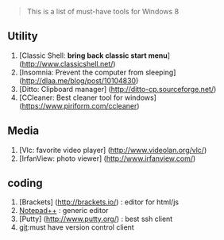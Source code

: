 > This is a list of must-have tools for Windows 8

## Utility
1. [Classic Shell: **bring back classic start menu**] (http://www.classicshell.net/) 
1. [Insomnia: Prevent the computer from sleeping] (http://dlaa.me/blog/post/10104830)
1. [Ditto: Clipboard manager] (http://ditto-cp.sourceforge.net/)
1. [CCleaner: Best cleaner tool for windows] (https://www.piriform.com/ccleaner)

## Media
1. [Vlc: favorite video player] (http://www.videolan.org/vlc/)
2. [IrfanView: photo viewer] (http://www.irfanview.com/)

## coding
1. [Brackets] (http://brackets.io/) : editor for html/js
1. [Notepad++](https://notepad-plus-plus.org/) : generic editor
1. [Putty] (http://www.putty.org/) : best ssh client
1. [git](https://git-scm.com/):must have version control client

